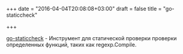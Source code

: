 +++
date = "2016-04-04T20:08:08+03:00"
draft = false
title = "go-staticcheck"

+++

<p><a href="https://github.com/dominikh/go-staticcheck">go-staticcheck</a>&nbsp;- Инструмент для статической проверки проверки определенных функций, таких как&nbsp;regexp.Compile.</p>

